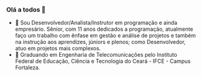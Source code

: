 ### Olá a todos 👋

<!--
**geovanimelo/geovanimelo** is a ✨ _special_ ✨ repository because its `README.md` (this file) appears on your GitHub profile.

Here are some ideas to get you started:

- 🔭 I’m currently working on ...
- 🌱 I’m currently learning ...
- 👯 I’m looking to collaborate on ...
- 🤔 I’m looking for help with ...
- 💬 Ask me about ...
- 📫 How to reach me: ...
- 😄 Pronouns: ...
- ⚡ Fun fact: ...
-->

- 👷 Sou Desenvolvedor/Analista/Instrutor em programação e ainda empresário. Sênior, com 11 anos dedicados a programação, atualmente faço um trabalho com ênfase em gestão e análise de projetos e também na instrução aos aprendizes, júniors e plenos; como Desenvolvedor, atuo em projetos mais complexos.
- 🚀 Graduando em Engenharia de Telecomunicações pelo Instituto Federal de Educação, Ciência e Tecnologia do Ceará - IFCE - Campus Fortaleza.
